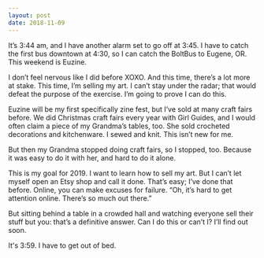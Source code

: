```yaml
---
layout: post
date: 2018-11-09
---
```


It’s 3:44 am, and I have another alarm set to go off at 3:45. I have to catch the first bus downtown at 4:30, so I can catch the BoltBus to Eugene, OR. This weekend is Euzine. 

I don’t feel nervous like I did before XOXO. And this time, there’s a lot more at stake. This time, I’m selling my art. I can’t stay under the radar; that would defeat the purpose of the exercise. I’m going to prove I can do this. 

Euzine will be my first specifically zine fest, but I’ve sold at many craft fairs before. We did Christmas craft fairs every year with Girl Guides, and I would often claim a piece of my Grandma’s tables, too. She sold crocheted decorations and kitchenware. I sewed and knit. This isn’t new for me. 

But then my Grandma stopped doing craft fairs, so I stopped, too. Because it was easy to do it with her, and hard to do it alone. 

This is my goal for 2019. I want to learn how to sell my art. But I can’t let myself open an Etsy shop and call it done. That’s easy; I’ve done that before. Online, you can make excuses for failure. “Oh, it’s hard to get attention online. There’s so much out there.”

But sitting behind a table in a crowded hall and watching everyone sell their stuff but you: that’s a definitive answer. Can I do this or can’t I? I’ll find out soon. 

It's 3:59. I have to get out of bed.
